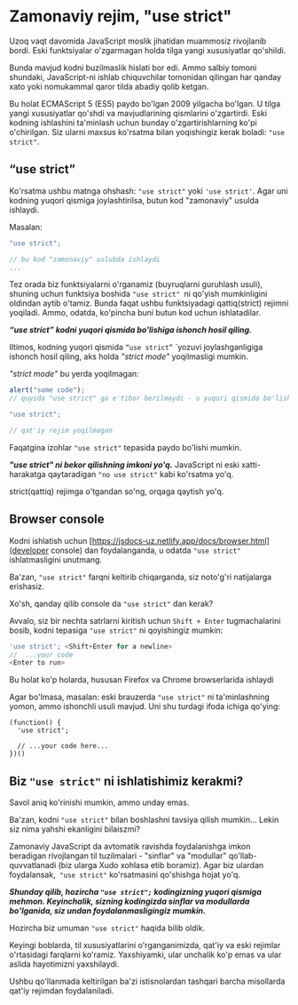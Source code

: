 # Zamonaviy rejim, "use strict"
 
Uzoq vaqt davomida JavaScript moslik jihatidan muammosiz rivojlanib bordi. Eski funktsiyalar o'zgarmagan holda tilga yangi xususiyatlar qo'shildi.

Bunda mavjud kodni buzilmaslik hislati bor edi. Ammo salbiy tomoni shundaki, JavaScript-ni ishlab chiquvchilar tomonidan qilingan har qanday xato yoki nomukammal qaror tilda abadiy qolib ketgan.

Bu holat ECMAScript 5 (ES5) paydo bo'lgan 2009 yilgacha bo'lgan. U tilga yangi xususiyatlar qo'shdi va mavjudlarining qismlarini o'zgartirdi. Eski kodning ishlashini ta'minlash uchun bunday o'zgartirishlarning ko'pi o'chirilgan. Siz ularni maxsus ko'rsatma bilan yoqishingiz kerak boladi: ```"use strict"```.

## “use strict”
Ko'rsatma ushbu matnga ohshash: ```"use strict"``` yoki ```'use strict'```. Agar uni kodning yuqori qismiga joylashtirilsa, butun kod "zamonaviy" usulda ishlaydi.

Masalan:
```javascript
"use strict";

// bu kod "zamonaviy" uslubda ishlaydi
...
```

Tez orada biz funktsiyalarni o'rganamiz (buyruqlarni guruhlash usuli), shuning uchun funktsiya boshida ```"use strict" ```ni qo'yish mumkinligini oldindan aytib o'tamiz. Bunda faqat ushbu funktsiyadagi qattiq(strict) rejimni yoqiladi. Ammo, odatda, ko'pincha buni butun kod uchun ishlatadilar.

***“use strict” kodni yuqori qismida bo'lishiga ishonch hosil qiling.***

Iltimos, kodning yuqori qismida ```“use strict”``` `yozuvi joylashganligiga ishonch hosil qiling, aks holda *"strict mode"* yoqilmasligi mumkin.

*"strict mode"* bu yerda yoqilmagan:
```javascript
alert("some code");
// quyida "use strict" ga e'tibor berilmaydi - u yuqori qismida bo'lishi kerak

"use strict";

// qat'iy rejim yoqilmagan
```

Faqatgina izohlar ```"use strict"``` tepasida paydo bo'lishi mumkin.

***"use strict" ni bekor qilishning imkoni yo'q.***
JavaScript ni eski xatti-harakatga qaytaradigan ```"no use strict"``` kabi ko'rsatma yo'q.

strict(qattiq) rejimga o'tgandan so'ng, orqaga qaytish yo'q.

## Browser console

Kodni ishlatish uchun [https://jsdocs-uz.netlify.app/docs/browser.html](developer console) dan foydalanganda, u odatda ```"use strict" ```ishlatmasligini unutmang.

Ba'zan, ```"use strict"``` farqni keltirib chiqarganda, siz noto'g'ri natijalarga erishasiz.

Xo'sh, qanday qilib console da ```"use strict"``` dan kerak?

Avvalo, siz bir nechta satrlarni kiritish uchun ```Shift + Enter``` tugmachalarini bosib, kodni tepasiga ```"use strict"``` ni qoyishingiz mumkin:
```javascript
'use strict'; <Shift+Enter for a newline>
//  ...your code
<Enter to run>
```
Bu holat ko'p holarda, hususan Firefox va Chrome browserlarida ishlaydi

Agar bo'lmasa, masalan: eski brauzerda ```"use strict"``` ni ta'minlashning yomon, ammo ishonchli usuli mavjud. Uni shu turdagi ifoda ichiga qo'ying:
```javascrip
(function() {
  'use strict';

  // ...your code here...
})()
```

## Biz ```"use strict"``` ni ishlatishimiz kerakmi?

Savol aniq ko'rinishi mumkin, ammo unday emas.

Ba'zan, kodni ```"use strict"``` bilan boshlashni tavsiya qilish mumkin... Lekin siz nima yahshi ekanligini bilaiszmi?

Zamonaviy JavaScript da avtomatik ravishda foydalanishga imkon beradigan rivojlangan til tuzilmalari -  "sinflar" va "modullar" qo'llab-quvvatlanadi (biz ularga Xudo xohlasa etib boramiz). Agar biz ulardan foydalansak,``` "use strict"``` ko'rsatmasini qo'shishga hojat yo'q.


***Shunday qilib, hozircha ```"use strict";``` kodingizning yuqori qismiga mehmon. Keyinchalik, sizning kodingizda sinflar va modullarda bo'lganida, siz undan foydalanmasligingiz mumkin.***

Hozircha biz umuman ```"use strict"``` haqida bilib oldik.

Keyingi boblarda, til xususiyatlarini o'rganganimizda, qat'iy va eski rejimlar o'rtasidagi farqlarni ko'ramiz. Yaxshiyamki, ular unchalik ko'p emas va ular aslida hayotimizni yaxshilaydi.

Ushbu qo'llanmada keltirilgan ba'zi istisnolardan tashqari barcha misollarda qat'iy rejimdan foydalaniladi.